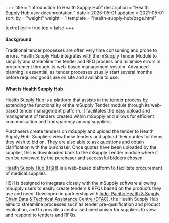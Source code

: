 +++
title = "Introduction to Health Supply Hub"
description = "Health Supply Hub user documentation."
date = 2025-05-01
updated = 2021-05-01
sort_by = "weight"
weight = 1
template = "health-supply-hub/page.html"

[extra]
toc = true
top = false
+++

#### Background

Traditional tender processes are often very time consuming and prone to errors. Health Supply Hub integrates with the mSupply Tender Module to simplify and streamline the tender and RFQ process and minimise errors in procurement through its web-based management system. Advanced planning is essential, as tender processes usually start several months before required goods are on site and available to use.

#### What is Health Supply Hub

Health Supply Hub is a platform that assists in the tender process by extending the functionality of the mSupply Tender module through its web-based tender management platform. It facilitates the easy upload and management of tenders created within mSupply and allows for efficient communication and transparency among suppliers.

Purchasers create tenders on mSupply and upload the tender to Health Supply Hub. Suppliers view these tenders and upload their quotes for items they wish to bid on. They are also able to ask questions and obtain clarification with the purchaser. Once quotes have been uploaded by the supplier, this is downloaded back to the mSupply Tender module where it can be reviewed by the purchaser and successful bidders chosen.

[Health Supply Hub (HSH)](https://health-supply-hub.msupply.org/) is a web-based platform to facilitate procurement of medical supplies.

HSH is designed to integrate closely with the mSupply software allowing mSupply users to easily create tenders &amp; RFQs based on the products they use and need.
Developed in partnership with [Indo-Pacific Health & Supply Chain Data & Technical Assistance Centre (DTAC)](https://msupply.foundation/projects/DTAC), the Health Supply Hub aims to streamline processes such as tender pre-qualification and product evaluation, and to provide a centralised mechanism for suppliers to view and respond to tenders and RFQs.
